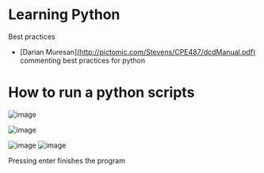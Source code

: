 # Learning Python 
Best practices
* [Darian Muresan][(http://pictomic.com/Stevens/CPE487/dcdManual.pdf)](https://realpython.com/python-comments-guide/) commenting best practices for python

# How to run a python scripts

![image](https://github.com/dvallemo/python_master/assets/52580367/32231ac7-7ab8-4b1d-ac85-230e9a581f4d)

![image](https://github.com/dvallemo/python_master/assets/52580367/1aa1dc89-576b-442d-ab5b-d6c2d3757e14)

![image](https://github.com/dvallemo/python_master/assets/52580367/2e6442a2-4237-4f07-9958-9eba7cab58b9)
![image](https://github.com/dvallemo/python_master/assets/52580367/144d3f39-858b-43cb-830f-6311a9aadc08)

Pressing enter finishes the program
